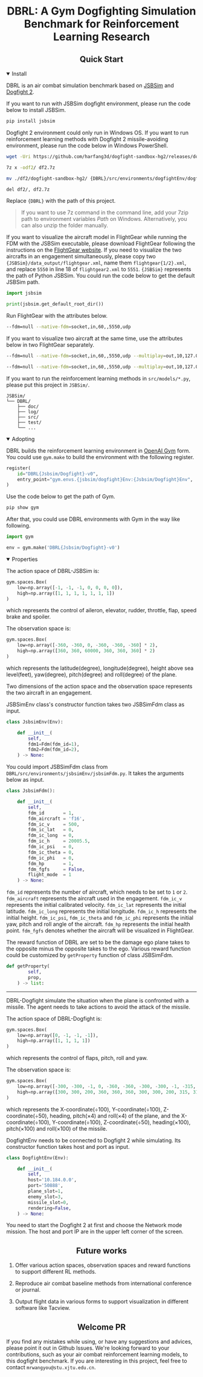 <div align="center">
  <h1>DBRL: A Gym <b>D</b>ogfighting Simulation <b>B</b>enchmark for <b>R</b>einforcement <b>L</b>earning Research</h1>

</div>


## <div align="center">Quick Start</div>

<details open>
<summary>Install</summary>

DBRL is an air combat simulation benchmark based on <a href="http://jsbsim.sourceforge.net/">JSBSim</a> and <a href="https://github.com/harfang3d/dogfight-sandbox-hg2">Dogfight 2</a>. 

If you want to run with JSBSim dogfight environment, please run the code below to install JSBSim.

```bash
pip install jsbsim
```

Dogfight 2 environment could only run in Windows OS. If you want to run reinforcement learning methods with Dogfight 2 missile-avoiding environment, please run the code below in Windows PowerShell.

```bash
wget -Uri https://github.com/harfang3d/dogfight-sandbox-hg2/releases/download/1.0.2/dogfight-sandbox-hg2-win64.7z -OutFile "df2.7z"

7z x -odf2/ df2.7z

mv ./df2/dogfight-sandbox-hg2/ {DBRL}/src/environments/dogfightEnv/dogfight_sandbox_hg2/

del df2/, df2.7z
```
Replace `{DBRL}` with the path of this project. 

> If you want to use 7z command in the command line, add your 7zip path to environment variables *Path* on Windows. Alternatively, you can also unzip the folder manually.

<!-- > If you want to build the Gym environment with `Gym.make`, you need to replace `import socket_lib` with `from gym.envs.dogfightEnv.dogfight_sandbox_hg2.network_client_example import socket_lib` in `{DBRL}/src/environments/dogfightEnv/dogfight_sandbox_hg/network_client_example/dogfight_client.py`. We are trying to find ways to simplify this step. -->

If you want to visualize the aircraft model in FlightGear while running the FDM with the JSBSim executable, please download FlightGear following the instructions on the <a href="https://www.flightgear.org/">FlightGear website</a>. If you need to visualize the two aircrafts in an engagement simultaneously, please copy two `{JSBSim}/data_output/flightgear.xml`, name them `flightgear{1/2}.xml`, and replace `5550` in line 18 of `flightgear2.xml` to `5551`. `{JSBSim}` represents the path of Python JSBSim. You could run the code below to get the default JSBSim path.

```python
import jsbsim

print(jsbsim.get_default_root_dir())
```

Run FlightGear with the attributes below.

```bash
--fdm=null --native-fdm=socket,in,60,,5550,udp
```

If you want to visualize two aircraft at the same time, use the attributes below in two FlightGear separately.

```bash
--fdm=null --native-fdm=socket,in,60,,5550,udp --multiplay=out,10,127.0.0.1,5000 --multiplay=in,10,127.0.0.1,5001 --callsign=Test1
```

```bash
--fdm=null --native-fdm=socket,in,60,,5550,udp --multiplay=out,10,127.0.0.1,5001 --multiplay=in,10,127.0.0.1,5000 --callsign=Test2
```

If you want to run the reinforcement learning methods in `src/models/*.py`, please put this project in `JSBSim/`.

```
JSBSim/
└── DBRL/
    ├── doc/
    ├── log/
    ├── src/
    ├── test/
    └── ...
```

</details>


<details open>
<summary>Adopting</summary>

DBRL builds the reinforcement learning environment in <a href="https://github.com/openai/gym">OpenAI Gym</a> form. You could use `gym.make` to build the environment with the following register. 

```python
register(
    id="DBRL{Jsbsim/Dogfight}-v0",
    entry_point="gym.envs.{jsbsim/dogfight}Env:{Jsbsim/Dogfight}Env",
)
```

Use the code below to get the path of Gym.

```bash
pip show gym
```

After that, you could use DBRL environments with Gym in the way like following.

```python
import gym

env = gym.make('DBRL{Jsbsim/Dogfight}-v0')
```

<!-- You could also use an instance of the environment class with out register.

```python
from DBRL.src.environments import jsbsimEnv as Env

env = Env.Env()
``` -->

</details>

<!-- You can download pretrained models in [link](). -->

<details open>
<summary>Properties</summary>

The action space of DBRL-JSBSim is:

```python
gym.spaces.Box(
    low=np.array([-1, -1, -1, 0, 0, 0, 0]),
    high=np.array([1, 1, 1, 1, 1, 1, 1])
)
```
which represents the control of aileron, elevator, rudder, throttle, flap, speed brake and spoiler.

The observation space is:

```python
gym.spaces.Box(
    low=np.array([-360, -360, 0, -360, -360, -360] * 2),
    high=np.array([360, 360, 60000, 360, 360, 360] * 2)
)
```
which represents the latitude(degree), longitude(degree), height above sea level(feet), yaw(degree), pitch(degree) and roll(degree) of the plane. 

Two dimensions of the action space and the observation space represents the two aircraft in an engagement.

JSBSimEnv class's constructor function takes two JSBSimFdm class as input.

```python
class JsbsimEnv(Env):

    def __init__(
        self,
        fdm1=Fdm(fdm_id=1),
        fdm2=Fdm(fdm_id=2),
    ) -> None:
```

You could import JSBSimFdm class from `DBRL/src/environments/jsbsimEnv/jsbsimFdm.py`. It takes the arguments below as input.

```python
class JsbsimFdm():

    def __init__(
        self,
        fdm_id       = 1,
        fdm_aircraft = 'f16',
        fdm_ic_v     = 500,
        fdm_ic_lat   = 0,
        fdm_ic_long  = 0,
        fdm_ic_h     = 20005.5,
        fdm_ic_psi   = 0,
        fdm_ic_theta = 0,
        fdm_ic_phi   = 0,
        fdm_hp       = 1,
        fdm_fgfs     = False,
        flight_mode  = 1
    ) -> None:
```
`fdm_id` represents the number of aircraft, which needs to be set to `1` or `2`. `fdm_aircraft` represents the aircraft used in the engagement. `fdm_ic_v` represents the initial calibrated velocity. `fdm_ic_lat` represents the initial latitude. `fdm_ic_long` represents the initial longitude. `fdm_ic_h` represents the initial height. `fdm_ic_psi`, `fdm_ic_theta` and `fdm_ic_phi` represents the initial yaw, pitch and roll angle of the aircraft. `fdm_hp` represents the initial health point. `fdm_fgfs` denotes whether the aircraft will be visualized in FlightGear.

The reward function of DBRL are set to be the damage ego plane takes to the opposite minus the opposite takes to the ego. Various reward function could be customized by `getProperty` function of class JSBSimFdm.

```python
def getProperty(
        self,
        prop,
    ) -> list:
```

---

DBRL-Dogfight simulate the situation when the plane is confronted with a missile. The agent needs to take actions to avoid the attack of the missile.

The action space of DBRL-Dogfight is:

```python
gym.spaces.Box(
    low=np.array([0, -1, -1, -1]),
    high=np.array([1, 1, 1, 1])
)
```
which represents the control of flaps, pitch, roll and yaw.

The observation space is:

```python
gym.spaces.Box(
    low=np.array([-300, -300, -1, 0, -360, -360, -300, -300, -1, -315, -315, -315]),
    high=np.array([300, 300, 200, 360, 360, 360, 300, 300, 200, 315, 315, 315])
)
```
which represents the X-coordinate(÷100), Y-coordinate(÷100), Z-coordinate(÷50), heading, pitch(×4) and roll(×4) of the plane, and the X-coordinate(÷100), Y-coordinate(÷100), Z-coordinate(÷50), heading(×100), pitch(×100) and roll(×100) of the missile.

DogfightEnv needs to be connected to Dogfight 2 while simulating. Its constructor function takes host and port as input.

```python
class DogfightEnv(Env):

    def __init__(
        self,
        host='10.184.0.0',
        port='50888',
        plane_slot=1,
        enemy_slot=3,
        missile_slot=0,
        rendering=False,
    ) -> None:
```

You need to start the Dogfight 2 at first and choose the Network mode mission. The host and port IP are in the upper left corner of the screen.


</details>


## <div align="center">Future works</div>

1. Offer various action spaces, observation spaces and reward functions to support different RL methods.

2. Reproduce air combat baseline methods from international conference or journal.

3. Output flight data in various forms to support visualization in different software like Tacview.


## <div align="center">Welcome PR</div>

If you find any mistakes while using, or have any suggestions and advices, please point it out in Github Issues. We're looking forward to your contributions, such as your air combat reinforcement learning models, to this dogfight benchmark. If you are interesting in this project, feel free to contact `mrwangyou@stu.xjtu.edu.cn`.
